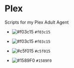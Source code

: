 # Plex
Scripts for my Plex Adult Agent
- ![#f03c15](https://placehold.it/15/1589F0/000000?text=+) `#f03c15`

- ![#f03c15](https://placehold.it/15/f03c15/000000?text=+) `#f03c15`
- ![#c5f015](https://placehold.it/15/c5f015/000000?text=+) `#c5f015`
- ![#1589F0](https://placehold.it/15/1589F0/000000?text=+) `#1589F0`
